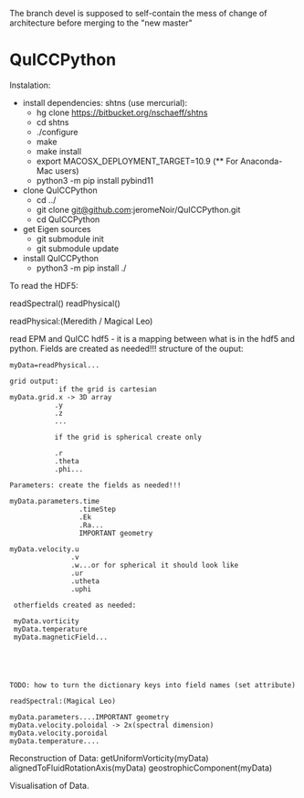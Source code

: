 The branch devel is supposed to self-contain the mess of change of architecture before merging to the "new master"

# QuICCPython

Instalation:

- install dependencies:
    shtns (use mercurial):
    - hg clone https://bitbucket.org/nschaeff/shtns
    - cd shtns
    - ./configure 
    - make 
    - make install 
    - export MACOSX_DEPLOYMENT_TARGET=10.9 (** For Anaconda-Mac users)
    - python3 -m pip install pybind11 
- clone QuICCPython 
    - cd ../
    - git clone git@github.com:jeromeNoir/QuICCPython.git
    - cd QuICCPython
- get Eigen sources 
    - git submodule init
    - git submodule update
- install QuICCPython
    - python3 -m pip install ./
	

To read the HDF5:

readSpectral(<fileName>)
readPhysical(<fileName>)

readPhysical:(Meredith / Magical Leo)

read EPM and QuICC hdf5 - it is a mapping between what is in the hdf5 and python. Fields are created as needed!!!
structure of the ouput:   
    
    myData=readPhysical...
    
    grid output: 
                if the grid is cartesian
    myData.grid.x -> 3D array
               .y
               .z
               ...
               
               if the grid is spherical create only 
               
               .r
               .theta
               .phi...
               
    Parameters: create the fields as needed!!!
    
    myData.parameters.time
                     .timeStep
                     .Ek
                     .Ra...
                     IMPORTANT geometry
    
    myData.velocity.u
                   .v
                   .w...or for spherical it should look like
                   .ur
                   .utheta
                   .uphi
                   
     otherfields created as needed:
     
     myData.vorticity
     myData.temperature
     myData.magneticField...
     
     
     
     
     
    TODO: how to turn the dictionary keys into field names (set attribute)
    
    readSpectral:(Magical Leo)
    
    myData.parameters....IMPORTANT geometry
    myData.velocity.poloidal -> 2x(spectral dimension) 
    myData.velocity.poroidal
    myData.temperature....
    
Reconstruction of Data:
    getUniformVorticity(myData)
    alignedToFluidRotationAxis(myData)
    geostrophicComponent(myData)
    
    
    
Visualisation of Data.
        
